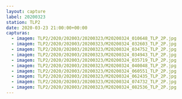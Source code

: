 ```yaml
---
layout: capture
label: 20200323
station: TLP2
date: 2020-03-23 21:00:00+00:00
capturas:
  - imagem: TLP2/2020/202003/20200323/M20200324_010648_TLP_2P.jpg
  - imagem: TLP2/2020/202003/20200323/M20200324_032603_TLP_2P.jpg
  - imagem: TLP2/2020/202003/20200323/M20200324_034752_TLP_2P.jpg
  - imagem: TLP2/2020/202003/20200323/M20200324_034943_TLP_2P.jpg
  - imagem: TLP2/2020/202003/20200323/M20200324_035719_TLP_2P.jpg
  - imagem: TLP2/2020/202003/20200323/M20200324_040048_TLP_2P.jpg
  - imagem: TLP2/2020/202003/20200323/M20200324_060551_TLP_2P.jpg
  - imagem: TLP2/2020/202003/20200323/M20200324_062435_TLP_2P.jpg
  - imagem: TLP2/2020/202003/20200323/M20200324_074732_TLP_2P.jpg
  - imagem: TLP2/2020/202003/20200323/M20200324_082536_TLP_2P.jpg
---
```

